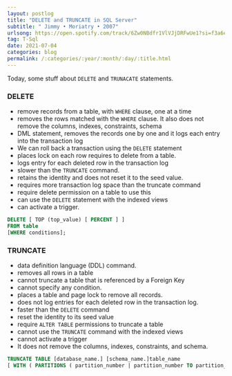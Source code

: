 ```yaml
---
layout: postlog
title: "DELETE and TRUNCATE in SQL Server"
subtitle: " Jimmy • Moriatry • 2007"
urlsong: https://open.spotify.com/track/6Zw0NBdfr1VlVJjDRFwUe1?si=f3a6ed6397034103
tag: T-Sql
date: 2021-07-04
categories: blog
permalink: /:categories/:year/:month/:day/:title.html
---
```

Today, some stuff about `DELETE` and `TRUNACATE` statements. 
### DELETE
- remove records from a table, with `WHERE` clause, one at a time
- removes the rows matched with the `WHERE` clause. It also does not remove the columns, indexes, constraints, schema
- DML statement, removes the records one by one and it logs each entry into the transaction log
- We can roll back a transaction using the `DELETE` statement
- places lock on each row requires to delete from a table.
- logs entry for each deleted row in the transaction log
- slower than the `TRUNCATE` command.
- retains the identity and does not reset it to the seed value.
- requires more transaction log space than the truncate command
- require delete permission on a table to use this
- can use the `DELETE` statement with the indexed views
- can activate a trigger.
  
```sql
DELETE [ TOP (top_value) [ PERCENT ] ]
FROM table
[WHERE conditions];
```

### TRUNCATE
- data definition language (DDL) command.
- removes all rows in a table
- cannot truncate a table that is referenced by a Foreign Key
- cannot specify any condition.
- places a table and page lock to remove all records.
- does not log entries for each deleted row in the transaction log.
- faster than the `DELETE` command
- reset the identity to its seed value
- require `ALTER TABLE` permissions to truncate a table
- cannot use the `TRUNCATE` command with the indexed views
- cannot activate a trigger
- It does not remove the columns, indexes, constraints, and schema.
  
```sql
TRUNCATE TABLE [database_name.] [schema_name.]table_name
[ WITH ( PARTITIONS ( partition_number | partition_number TO partition_number ) ] ;
```
